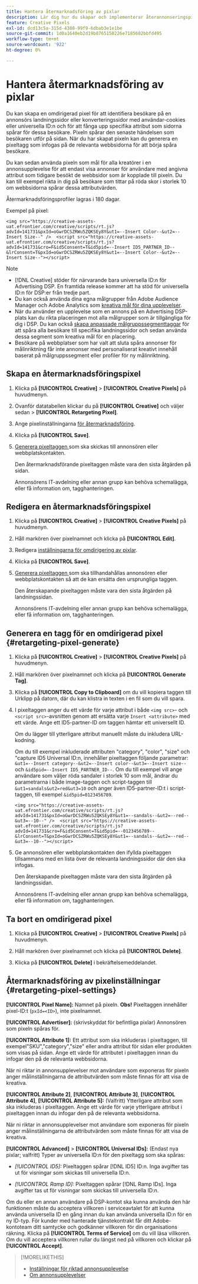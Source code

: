 ```yaml
---
title: Hantera återmarknadsföring av pixlar
description: Lär dig hur du skapar och implementerar återannonseringspixlar som ska användas som mål för annonsupplevelser.
feature: Creative Pixels
exl-id: dcd13c5a-315d-4380-99f9-6dbab3e1e1be
source-git-commit: 1d0a1640eb2d19b8765150226e7185602bbfd495
workflow-type: tm+mt
source-wordcount: '922'
ht-degree: 0%

---
```


# Hantera återmarknadsföring av pixlar

<!-- Note to self: These aren't segments -- we don't create a pool of users. -->

Du kan skapa en omdirigerad pixel för att identifiera besökare på en annonsörs landningssidor eller konverteringssidor med användar-cookies eller universella ID:n och för att fånga upp specifika attribut som sidorna spårar för dessa besökare. Pixeln spårar den senaste händelsen som besökaren utför på sidan. När du har skapat pixeln kan du generera en pixeltagg som infogas på de relevanta webbsidorna för att börja spåra besökare.<!-- Note to self: surfer id=cookie or universal ID -->

Du kan sedan använda pixeln som mål för alla kreatörer i en annonsupplevelse för att endast visa annonser för användare med angivna attribut som tidigare besökt de webbsidor som är kopplade till pixeln. Du kan till exempel rikta in dig på besökare som tittar på röda skor i storlek 10 om webbsidorna spårar dessa attributvärden.<!-- better example? Make sure they match attribute examples below -->

Återmarknadsföringsprofiler lagras i 180 dagar.

Exempel på pixel:

```
<img src="https://creative-assets-uat.efrontier.com/creative/scripts/rt.js?advId=141731&pxId=oGwrDCSZRWu5ZQKSEy8Y&ut1=--Insert Color--&ut2=--Insert Size--" />  <script src="https://creative-assets-uat.efrontier.com/creative/scripts/rt.js?advId=141731&cro=F&id5Consent=T&id5pid=--Insert ID5_PARTNER_ID--&lrConsent=T&pxId=oGwrDCSZRWu5ZQKSEy8Y&ut1=--Insert Color--&ut2=--Insert Size--"></script>
```

>[!NOTE]
>
> * [!DNL Creative] stöder för närvarande bara universella ID:n för Advertising DSP. En framtida release kommer att ha stöd för universella ID:n för DSP:er från tredje part.<!-- Clarify this and reword as needed  -->
>* Du kan också använda dina egna målgrupper från Adobe Audience Manager och Adobe Analytics som [kreativa mål för dina upplevelser](/help/creative/experiences/experience-settings-targeting.md).
>* När du använder en upplevelse som en annons på en Advertising DSP-plats kan du rikta placeringen mot alla målgrupper som är tillgängliga för dig i DSP. Du kan också [skapa anpassade målgruppssegmenttaggar](/help/dsp/audiences/custom-segment-create.md) för att spåra alla besökare till specifika landningssidor och sedan använda dessa segment som kreativa mål för en placering.
>* Besökare på webbplatser som har valt att sluta spåra annonser för målinriktning får inte annonser med personaliserat kreativt innehåll baserat på målgruppssegment eller profiler för ny målinriktning.

## Skapa en återmarknadsföringspixel

1. Klicka på **[!UICONTROL Creative]** > **[!UICONTROL Creative Pixels]** på huvudmenyn.

1. Ovanför datatabellen klickar du på **[!UICONTROL Creative]** och väljer sedan > **[!UICONTROL Retargeting Pixel]**.

1. Ange pixelinställningarna [för återmarknadsföring](#retargeting-pixel-settings).

1. Klicka på **[!UICONTROL Save]**.

1. [Generera pixeltaggen ](#retargeting-pixel-generate) som ska skickas till annonsören eller webbplatskontakten.

   Den återmarknadsförande pixeltaggen måste vara den sista åtgärden på sidan.<!-- verify here and below -->

   Annonsörens IT-avdelning eller annan grupp kan behöva schemalägga, eller få information om, tagghanteringen.

## Redigera en återmarknadsföringspixel

1. Klicka på **[!UICONTROL Creative]** > **[!UICONTROL Creative Pixels]** på huvudmenyn.

1. Håll markören över pixelnamnet och klicka på **[!UICONTROL Edit]**.

1. Redigera [inställningarna för omdirigering av pixlar](#retargeting-pixel-settings).

1. Klicka på **[!UICONTROL Save]**.

1. [Generera pixeltaggen ](#retargeting-pixel-generate) som ska tillhandahållas annonsören eller webbplatskontakten så att de kan ersätta den ursprungliga taggen.

   Den återskapande pixeltaggen måste vara den sista åtgärden på landningssidan.

   Annonsörens IT-avdelning eller annan grupp kan behöva schemalägga, eller få information om, tagghanteringen.

## Generera en tagg för en omdirigerad pixel {#retargeting-pixel-generate}

1. Klicka på **[!UICONTROL Creative]** > **[!UICONTROL Creative Pixels]** på huvudmenyn.

1. Håll markören över pixelnamnet och klicka på **[!UICONTROL Generate Tag]**.

1. Klicka på **[!UICONTROL Copy to Clipboard]** om du vill kopiera taggen till Urklipp på datorn, där du kan klistra in texten i en fil som du vill spara.

1. I pixeltaggen anger du ett värde för varje attribut i både `<img src>`- och `<script src>`-avsnitten genom att ersätta varje `Insert <attribute>` med ett värde. Ange ett ID5-partner-ID om taggen hämtar ett universellt ID.

   Om du lägger till ytterligare attribut manuellt måste du inkludera URL-kodning.

   Om du till exempel inkluderade attributen &quot;category&quot;, &quot;color&quot;, &quot;size&quot; och &quot;capture ID5 Universal ID:n, innehåller pixeltaggen följande parametrar: `&ut1=--Insert category--&ut2=--Insert color--&ut3=--Insert size--` och `&id5pid=--Insert ID5_PARTNER_ID--`. Om du till exempel vill ange användare som väljer röda sandaler i storlek 10 som mål, ändrar du parametrarna i både image-taggen och script-taggen till `&ut1=sandals&ut2=red&ut3=10` och anger även ID5-partner-ID:t i script-taggen, till exempel `&id5pid=0123456789`.

   `<img src="https://creative-assets-uat.efrontier.com/creative/scripts/rt.js?advId=141731&pxId=oGwrDCSZRWu5ZQKSEy8Y&ut1=--sandals--&ut2=--red--&ut3=--10--" />  <script src="https://creative-assets-uat.efrontier.com/creative/scripts/rt.js?advId=141731&cro=F&id5Consent=T&id5pid=--0123456789--&lrConsent=T&pxId=oGwrDCSZRWu5ZQKSEy8Y&ut1=--sandals--&ut2=--red--&ut3=--10--"></script>`

1. Ge annonsören eller webbplatskontakten den ifyllda pixeltaggen tillsammans med en lista över de relevanta landningssidor där den ska infogas.

   Den återskapande pixeltaggen måste vara den sista åtgärden på landningssidan.

   Annonsörens IT-avdelning eller annan grupp kan behöva schemalägga, eller få information om, tagghanteringen.

## Ta bort en omdirigerad pixel

1. Klicka på **[!UICONTROL Creative]** > **[!UICONTROL Creative Pixels]** på huvudmenyn.

1. Håll markören över pixelnamnet och klicka på **[!UICONTROL Delete]**.

1. Klicka på **[!UICONTROL Delete]** i bekräftelsemeddelandet.

## Återmarknadsföring av pixelinställningar {#retargeting-pixel-settings}

**[!UICONTROL Pixel Name]:** Namnet på pixeln. **Obs!** Pixeltaggen innehåller pixel-ID:t (`pxId=<ID>`), inte pixelnamnet.

**[!UICONTROL Advertiser]:** (skrivskyddat för befintliga pixlar) Annonsören som pixeln spåras för.

**[!UICONTROL Attribute 1]:** Ett attribut som ska inkluderas i pixeltaggen, till exempel&quot;SKU&quot;,&quot;category&quot;,&quot;size&quot; eller andra attribut för sidan eller produkten som visas på sidan. Ange ett värde för attributet i pixeltaggen innan du infogar den på de relevanta webbsidorna.

När ni riktar in annonsupplevelser mot användare som exponeras för pixeln anger målinställningarna de attributvärden som måste finnas för att visa de kreativa.

**[!UICONTROL Attribute 2]**, **[!UICONTROL Attribute 3]**, **[!UICONTROL Attribute 4]**, **[!UICONTROL Attribute 5]:** (Valfritt) Ytterligare attribut som ska inkluderas i pixeltaggen. Ange ett värde för varje ytterligare attribut i pixeltaggen innan du infogar den på de relevanta webbsidorna.

När ni riktar in annonsupplevelser mot användare som exponeras för pixeln anger målinställningarna de attributvärden som måste finnas för att visa de kreativa.

**[!UICONTROL Advanced]** > **[!UICONTROL Universal IDs]:** (Endast nya pixlar; valfritt) Typer av universella ID:n för den pixeltagg som ska spåras:

* *[!UICONTROL ID5]:* Pixeltaggen spårar [!DNL ID5] ID:n. Inga avgifter tas ut för visningar som skickas till universella ID:n.

* *[!UICONTROL Ramp ID]:* Pixeltaggen spårar [!DNL Ramp IDs]. Inga avgifter tas ut för visningar som skickas till universella ID:n.

Om du eller en annan användare på DSP-kontot ska kunna använda den här funktionen måste du acceptera villkoren i serviceavtalet för att kunna använda universella ID en gång innan du kan använda universella ID:n för en ny ID-typ. För kunder med hanterade tjänstekontrakt får ditt Adobe-kontoteam ditt samtycke och godkänner villkoren för din organisations räkning. Klicka på **[!UICONTROL Terms of Service]** om du vill läsa villkoren. Om du vill acceptera villkoren rullar du längst ned på villkoren och klickar på **[!UICONTROL Accept]**.

>[!MORELIKETHIS]
>
>* [Inställningar för riktad annonsupplevelse](/help/creative/experiences/experience-settings-targeting.md)
>* [Om annonsupplevelser](/help/creative/experiences/experience-about.md)
